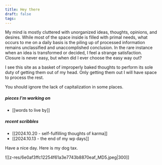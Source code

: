 ```yaml
---
title: Hey there
draft: false
tags:
---
```

My mind is mostly cluttered with unorganized ideas, thoughts, opinions, and desires. While most of the space inside is filled with primal needs, what occurs to me on a daily basis is the piling up of processed information remains unclassified and unaccomplished conclusion. In the rare instance when an idea is transformed or decided, I feel a strange satisfaction. Closure is never easy, but when did I ever choose the easy way out?

I see this site as a basket of improperly baked thoughts to perform its sole duty of getting them out of my head. Only getting them out I will have space to process the rest.

You should ignore the lack of capitalization in some places.

##### pieces I'm working on
-  [[words to live by]]

##### recent scribbles
- [[2024.10.20 - self-fulfilling thoughts of karma]]
- [[2024.10.13 - the end of my wp days]]



Have a nice day. Here is my dog tax.

![[z-res/6e0af3ffc12254f61a3e7743b8870eaf_MD5.jpeg|300]]